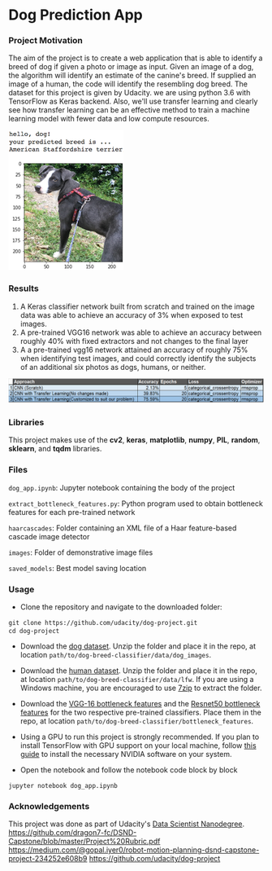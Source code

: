 [//]: # (Image References)

[image1]: ./images/sample_dog_output.png "Sample Output"

# Dog Prediction App

### Project Motivation

The aim of the project is to create a web application that is able to identify a breed of dog if given a photo or image as input. Given an image of a dog, the algorithm will identify an estimate of the canine's breed. If supplied an image of a human, the code will identify the resembling dog breed.
The dataset for this project is given by Udacity. we are using python 3.6 with TensorFlow as Keras backend. Also, we'll use transfer learning and clearly see how transfer learning can be an effective method to train a machine learning model with fewer data and low compute resources.

![Sample Output][image1]

### Results
1. A Keras classifier network built from scratch and trained on the image data was able to achieve an accuracy of 3% when exposed to test images. 
2. A pre-trained VGG16 network was able to achieve an accuracy between roughly 40% with fixed extractors and not changes to the final layer
3. A a pre-trained vgg16 network attained an accuracy of roughly 75% when identifying test images, and could correctly identify the subjects of an additional six photos as dogs, humans, or neither.

![Image description](RESULTS.png)

### Libraries

This project makes use of the **cv2**, **keras**, **matplotlib**, **numpy**, **PIL**, **random**, **sklearn**, and **tqdm** libraries.

### Files

`dog_app.ipynb`: Jupyter notebook containing the body of the project

`extract_bottleneck_features.py`: Python program used to obtain bottleneck features for each pre-trained network

`haarcascades`: Folder containing an XML file of a Haar feature-based cascade image detector

`images`: Folder of demonstrative image files

`saved_models`: Best model saving location

### Usage

- Clone the repository and navigate to the downloaded folder:
```	
git clone https://github.com/udacity/dog-project.git
cd dog-project
```

- Download the [dog dataset](https://s3-us-west-1.amazonaws.com/udacity-aind/dog-project/dogImages.zip).  Unzip the folder and place it in the repo, at location `path/to/dog-breed-classifier/data/dog_images`. 

- Download the [human dataset](https://s3-us-west-1.amazonaws.com/udacity-aind/dog-project/lfw.zip).  Unzip the folder and place it in the repo, at location `path/to/dog-breed-classifier/data/lfw`.  If you are using a Windows machine, you are encouraged to use [7zip](http://www.7-zip.org/) to extract the folder. 

- Download the [VGG-16 bottleneck features](https://s3-us-west-1.amazonaws.com/udacity-aind/dog-project/DogVGG16Data.npz) and the [Resnet50 bottleneck features](https://s3-us-west-1.amazonaws.com/udacity-aind/dog-project/DogResnet50Data.npz) for the two respective pre-trained classifiers.  Place them in the repo, at location `path/to/dog-breed-classifier/bottleneck_features`.

- Using a GPU to run this project is strongly recommended. If you plan to install TensorFlow with GPU support on your local machine, follow [this guide](https://www.tensorflow.org/install/) to install the necessary NVIDIA software on your system. 
- Open the notebook and follow the notebook code block by block
```
jupyter notebook dog_app.ipynb
```


### Acknowledgements

This project was done as part of Udacity's [Data Scientist Nanodegree](https://www.udacity.com/course/data-scientist-nanodegree--nd025).
https://github.com/dragon7-fc/DSND-Capstone/blob/master/Project%20Rubric.pdf
https://medium.com/@gopal.iyer0/robot-motion-planning-dsnd-capstone-project-234252e608b9
https://github.com/udacity/dog-project
